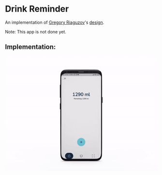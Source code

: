 # Drink Reminder

An implementation of [Gregory Riaguzov](https://dribbble.com/riaguzov)'s [design](https://dribbble.com/shots/15400465-Water-Drinking-Reminder-App).
  
Note: This app is not done yet.

## Implementation:
![](app-preview.gif)
